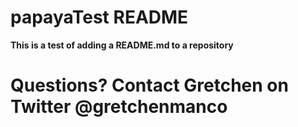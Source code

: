 # papayaTest README

**This is a test of adding a README.md to a repository**

# Questions?  Contact Gretchen on Twitter @gretchenmanco
